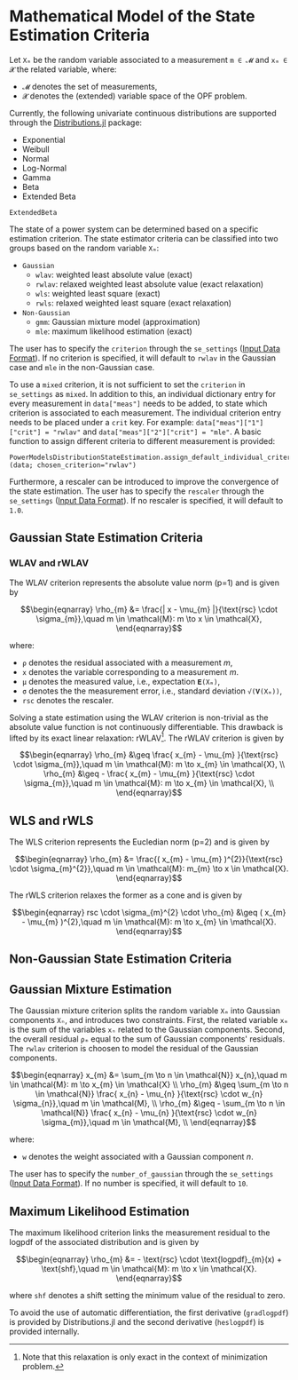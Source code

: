 # Mathematical Model of the State Estimation Criteria

Let `Xₘ` be the random variable associated to a measurement `m ∈ 𝓜` and `xₘ ∈ 𝓧` 
the related variable, where:
* `𝓜` denotes the set of measurements,
* `𝓧` denotes the (extended) variable space of the OPF problem.

Currently, the following univariate continuous distributions are supported through
the [Distributions.jl](https://github.com/JuliaStats/Distributions.jl) package:
- Exponential
- Weibull
- Normal
- Log-Normal
- Gamma
- Beta
- Extended Beta
```@docs
ExtendedBeta
```

The state of a power system can be determined based on a specific estimation 
criterion. The state estimator criteria can be classified into two groups based 
on the random variable `Xₘ`:
- `Gaussian`
	* `wlav`: weighted least absolute value (exact)
	* `rwlav`: relaxed weighted least absolute value (exact relaxation)
    * `wls`: weighted least square (exact)
    * `rwls`: relaxed weighted least square (exact relaxation)
- `Non-Gaussian`
    * `gmm`: Gaussian mixture model (approximation)
    * `mle`: maximum likelihood estimation (exact)

The user has to specify the `criterion` through the `se_settings` ([Input Data Format](@ref)).
If no criterion is specified, it will default to `rwlav` in the Gaussian case 
and `mle` in the non-Gaussian case.

To use a `mixed` criterion, it is not sufficient to set the `criterion` in 
`se_settings` as `mixed`. In addition to this, an individual dictionary entry 
for every measurement in `data["meas"]` needs to be added, to state which 
criterion is associated to each measurement.
The individual criterion entry needs to be placed under a `crit` key. For example:
`data["meas"]["1"]["crit"] = "rwlav"` and `data["meas"]["2"]["crit"] = "mle"`.
A basic function to assign different criteria to different measurement is provided:
```@docs
PowerModelsDistributionStateEstimation.assign_default_individual_criterion!(data; chosen_criterion="rwlav")
```

Furthermore, a rescaler can be introduced to improve the convergence of the state
estimation. The user has to specify the `rescaler` through the `se_settings` ([Input Data Format](@ref)).
If no rescaler is specified, it will default to `1.0`.

## Gaussian State Estimation Criteria

### WLAV and rWLAV

The WLAV criterion represents the absolute value norm (p=1) and is given by
```math
\begin{eqnarray}
      \rho_{m}          &= \frac{| x - \mu_{m} |}{\text{rsc} \cdot \sigma_{m}},\quad m \in \mathcal{M}: m \to x \in \mathcal{X},
\end{eqnarray}
```
where:
* `ρ` denotes the residual associated with a measurement $m$,
* `x` denotes the variable corresponding to a measurement $m$.
* `μ` denotes the measured value, i.e., expectation `𝐄(Xₘ)`,
* `σ` denotes the the measurement error, i.e., standard deviation `√(𝐕(Xₘ))`,
* `rsc` denotes the rescaler.

Solving a state estimation using the WLAV criterion is non-trivial as the
absolute value function is not continuously differentiable. This drawback is
lifted by its exact linear relaxation: rWLAV[^1]. The rWLAV criterion is given by

```math
\begin{eqnarray}
      \rho_{m}          &\geq \frac{ x_{m} - \mu_{m} }{\text{rsc} \cdot \sigma_{m}},\quad m \in \mathcal{M}: m \to x_{m} \in \mathcal{X},    \\
      \rho_{m}          &\geq - \frac{ x_{m} - \mu_{m} }{\text{rsc} \cdot \sigma_{m}},\quad m \in \mathcal{M}: m \to x_{m} \in \mathcal{X},    \\
\end{eqnarray}
```

[^1]: Note that this relaxation is only exact in the context of minimization problem.

## WLS and rWLS

The WLS criterion represents the Eucledian norm (p=2) and is given by
```math
\begin{eqnarray}
      \rho_{m}          &= \frac{( x_{m} - \mu_{m} )^{2}}{\text{rsc} \cdot \sigma_{m}^{2}},\quad m \in \mathcal{M}: m_{m} \to x \in \mathcal{X}.
\end{eqnarray}
```
The rWLS criterion relaxes the former as a cone and is given by
```math
\begin{eqnarray}
      rsc \cdot \sigma_{m}^{2} \cdot \rho_{m} &\geq ( x_{m} - \mu_{m} )^{2},\quad m \in \mathcal{M}: m \to x_{m} \in \mathcal{X}.
\end{eqnarray}
```

## Non-Gaussian State Estimation Criteria

## Gaussian Mixture Estimation

The Gaussian mixture criterion splits the random variable `Xₘ` into Gaussian 
components `Xₙ`, and introduces two constraints. First, the related variable `xₘ`
is the sum of the variables `xₙ` related to the Gaussian components. Second, the 
overall residual `ρₘ` equal to the sum of Gaussian components' residuals. The 
`rwlav` criterion is choosen to model the residual of the Gaussian components.

```math
\begin{eqnarray}
      x_{m}             &= \sum_{m \to n \in \mathcal{N}} x_{n},\quad m \in \mathcal{M}: m \to x_{m} \in \mathcal{X}                                  \\
      \rho_{m}          &\geq \sum_{m \to n \in \mathcal{N}} \frac{ x_{n} - \mu_{n} }{\text{rsc} \cdot w_{n} \sigma_{n}},\quad m \in \mathcal{M},     \\
      \rho_{m}          &\geq - \sum_{m \to n \in \mathcal{N}} \frac{ x_{n} - \mu_{n} }{\text{rsc} \cdot w_{n} \sigma_{m}},\quad m \in \mathcal{M},   \\
\end{eqnarray}
```
where:
* `w` denotes the weight associated with a Gaussian component $n$.

The user has to specify the `number_of_gaussian` through the `se_settings` ([Input Data Format](@ref)). 
If no number is specified, it will default to `10`.

## Maximum Likelihood Estimation

The maximum likelihood criterion links the measurement residual to the logpdf of
the associated distribution and is given by
```math
\begin{eqnarray}
      \rho_{m}          &= - \text{rsc} \cdot \text{logpdf}_{m}(x) + \text{shf},\quad m \in \mathcal{M}: m \to x \in \mathcal{X}.
\end{eqnarray}
```
where `shf` denotes a shift setting the minimum value of the residual to zero.

To avoid the use of automatic differentiation, the first derivative (`gradlogpdf`)
is provided by Distributions.jl and the second derivative (`heslogpdf`) is provided internally.